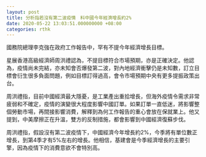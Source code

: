 ```yaml
---
layout: post
title: 分析指若沒有第二波疫情　料中國今年經濟增長約2%
date: 2020-05-22 13:03:51.000000000 +08:00
categories: rthk
---
```


國務院總理李克強在政府工作報告中，罕有不提今年經濟增長目標。

星展香港高級經濟師周洪禮認為，不提目標符合市場預期，亦是正確決定。他認為，疫情尚未完結，亦未知會否爆發第二波，對內地經濟衝擊仍是未知數，訂立目標會衍生很多負面問題，例如目標訂得過高，會令市場預期中央有更多提振政策出台。

周洪禮指，目前中國經濟最大隱憂，是工業產出重拾增長，但海外疫情令需求非常疲弱和不確定，疫情的演變很大程度影響中國訂單。如果訂單一直低迷，將影響整個勞動市場，再間接影響消費，解釋到為何工作報告的重心會放在保就業上。他又提到，中美摩擦正在升溫，雙方的反制措施，都會影響到中國經濟復蘇步伐。

周洪禮指，假設沒有第二波疫情下，中國經濟今年增長約2%，今季將有單位數正增長，到第4季才有5%左右的增長。他相信，基建會是今季經濟增長的主要引擎，因為疫情下的消費意欲不會特別高。

